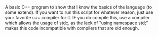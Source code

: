 A basic C++ program to show that I know the basics of the language (to some extend).
If you want to run this script for whatever reason, just use your favorite c++ compiler for it.
IF you do compile this, use a compiler which allows the usage of std::, as the lack of "using namespace std;" makes this code incompatible with compilers that are old enough.